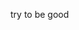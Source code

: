 try to be good

<!---
MrTwntyTwo/MrTwntyTwo is a ✨ special ✨ repository because its `README.md` (this file) appears on your GitHub profile.
You can click the Preview link to take a look at your changes.
--->
